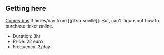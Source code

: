 
## Getting here
[Comes bus](https://www.tgcomes.es/seleccionar-horario/) 3 times/day from [[pl.sp.seville]]. But, can't figure out how to purchase ticket online.
* Duration: 3hr
* Price: 22 euro
* Frequency: 3/day